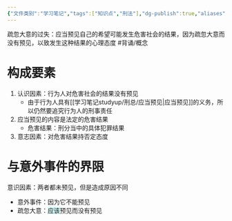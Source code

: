 ```yaml
---
{"文件类别":"学习笔记","tags":["知识点","刑法"],"dg-publish":true,"aliases":["疏忽大意的过失"],"permalink":"/学习笔记studyup/刑总/疏忽大意/","dgPassFrontmatter":true,"created":"2024-11-02T17:38:23.630+08:00","updated":"2024-11-02T19:18:43.014+08:00"}
---
```


疏忽大意的过失：应当预见自己的希望可能发生危害社会的结果，因为疏忽大意而没有预见，以致发生这种结果的心理态度 #背诵/概念 
# 构成要素
1. 认识因素：行为人对危害社会的结果没有预见
	- 由于行为人具有[[学习笔记studyup/刑总/应当预见\|应当预见]]的义务，所以仍然要追究行为人的刑事责任
2. 应当预见的内容是法定的危害结果
	- 危害结果：刑分当中的具体犯罪结果
3. 意志因素：对危害结果持否定态度
# 与意外事件的界限
意识因素：两者都未预见，但是造成原因不同
- 意外事件：因为它不能预见
- 疏忽大意：<span style="background:rgba(173, 239, 239, 0.55)">应该</span>预见而没有预见
